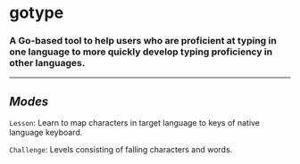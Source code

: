 # gotype

### A Go-based tool to help users who are proficient at typing in one language to more quickly develop typing proficiency in other languages.

___

## _Modes_

`Lesson`: Learn to map characters in target language to keys of native language keyboard.

`Challenge`: Levels consisting of falling characters and words.